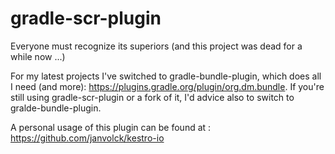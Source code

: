 gradle-scr-plugin
=================
Everyone must recognize its superiors (and this project was dead for a while now ...)

For my latest projects I've switched to gradle-bundle-plugin, which does all I need (and more): https://plugins.gradle.org/plugin/org.dm.bundle. If you're still using gradle-scr-plugin or a fork of it, I'd advice also to switch to gralde-bundle-plugin.

A personal usage of this plugin can be found at : https://github.com/janvolck/kestro-io
